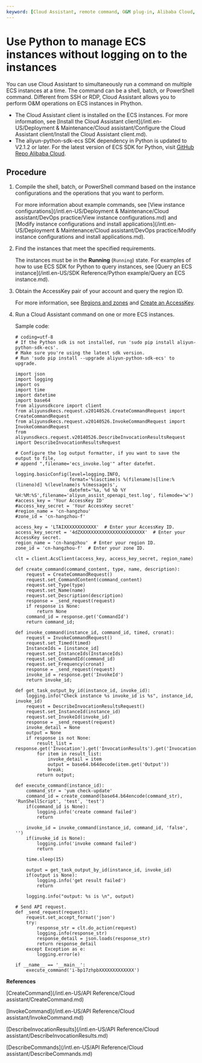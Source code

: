 ```yaml
---
keyword: [Cloud Assistant, remote command, O&M plug-in, Alibaba Cloud, ecs]
---
```


# Use Python to manage ECS instances without logging on to the instances

You can use Cloud Assistant to simultaneously run a command on multiple ECS instances at a time. The command can be a shell, batch, or PowerShell command. Different from SSH or RDP, Cloud Assistant allows you to perform O&M operations on ECS instances in Phython.

-   The Cloud Assistant client is installed on the ECS instances. For more information, see [Install the Cloud Assistant client](/intl.en-US/Deployment & Maintenance/Cloud assistant/Configure the Cloud Assistant client/Install the Cloud Assistant client.md).
-   The aliyun-python-sdk-ecs SDK dependency in Python is updated to V2.1.2 or later. For the latest version of ECS SDK for Python, visit [GitHub Repo Alibaba Cloud](https://develop.aliyun.com/tools/sdk).

## Procedure

1.  Compile the shell, batch, or PowerShell command based on the instance configurations and the operations that you want to perform.

    For more information about example commands, see [View instance configurations](/intl.en-US/Deployment & Maintenance/Cloud assistant/DevOps practice/View instance configurations.md) and [Modify instance configurations and install applications](/intl.en-US/Deployment & Maintenance/Cloud assistant/DevOps practice/Modify instance configurations and install applications.md).

2.  Find the instances that meet the specified requirements.

    The instances must be in the **Running** \(`Running`\) state. For examples of how to use ECS SDK for Python to query instances, see [Query an ECS instance](/intl.en-US/SDK Reference/Python example/Query an ECS instance.md).

3.  Obtain the AccessKey pair of your account and query the region ID.

    For more information, see [Regions and zones]() and [Create an AccessKey]().

4.  Run a Cloud Assistant command on one or more ECS instances.

    Sample code:

    ```
    # coding=utf-8
    # If the Python sdk is not installed, run 'sudo pip install aliyun-python-sdk-ecs'.
    # Make sure you're using the latest sdk version.
    # Run 'sudo pip install --upgrade aliyun-python-sdk-ecs' to upgrade.
    
    import json
    import logging
    import os
    import time
    import datetime
    import base64
    from aliyunsdkcore import client
    from aliyunsdkecs.request.v20140526.CreateCommandRequest import CreateCommandRequest
    from aliyunsdkecs.request.v20140526.InvokeCommandRequest import InvokeCommandRequest
    from aliyunsdkecs.request.v20140526.DescribeInvocationResultsRequest import DescribeInvocationResultsRequest
    
    # Configure the log output formatter, if you want to save the output to file,
    # append ",filename='ecs_invoke.log'" after datefmt.
    
    logging.basicConfig(level=logging.INFO,
                        format='%(asctime)s %(filename)s[line:%(lineno)d] %(levelname)s %(message)s',
                        datefmt='%a, %d %b %Y %H:%M:%S',filename='aliyun_assist_openapi_test.log', filemode='w')
    #access_key = 'Your AccessKey ID'
    #access_key_secret = 'Your AccessKey secret'
    #region_name = 'cn-hangzhou'
    #zone_id = 'cn-hangzhou-f'
    
    access_key = 'LTAIXXXXXXXXXXXX'  # Enter your AccessKey ID.
    access_key_secret = '4dZXXXXXXXXXXXXXXXXXXXXXXXX'  # Enter your AccessKey secret.
    region_name = 'cn-hangzhou'  # Enter your region ID.
    zone_id = 'cn-hangzhou-f'  # Enter your zone ID.
    
    clt = client.AcsClient(access_key, access_key_secret, region_name)
    
    def create_command(command_content, type, name, description):
        request = CreateCommandRequest()
        request.set_CommandContent(command_content)
        request.set_Type(type)
        request.set_Name(name)
        request.set_Description(description)
        response = _send_request(request)
        if response is None:
            return None
        command_id = response.get('CommandId')
        return command_id;
    
    def invoke_command(instance_id, command_id, timed, cronat):
        request = InvokeCommandRequest()
        request.set_Timed(timed)
        InstanceIds = [instance_id]
        request.set_InstanceIds(InstanceIds)
        request.set_CommandId(command_id)
        request.set_Frequency(cronat)
        response = _send_request(request)
        invoke_id = response.get('InvokeId')
        return invoke_id;
    
    def get_task_output_by_id(instance_id, invoke_id):
        logging.info("Check instance %s invoke_id is %s", instance_id, invoke_id)
        request = DescribeInvocationResultsRequest()
        request.set_InstanceId(instance_id)
        request.set_InvokeId(invoke_id)
        response = _send_request(request)
        invoke_detail = None
        output = None
        if response is not None:
            result_list = response.get('Invocation').get('InvocationResults').get('InvocationResult')
            for item in result_list:
                invoke_detail = item
                output = base64.b64decode(item.get('Output'))
                break;
            return output;
    
    def execute_command(instance_id):
        command_str = 'yum check-update'
        command_id = create_command(base64.b64encode(command_str), 'RunShellScript', 'test', 'test')
        if(command_id is None):
            logging.info('create command failed')
            return
    
        invoke_id = invoke_command(instance_id, command_id, 'false', '')
        if(invoke_id is None):
            logging.info('invoke command failed')
            return
    
        time.sleep(15)
    
        output = get_task_output_by_id(instance_id, invoke_id)
        if(output is None):
            logging.info('get result failed')
            return
    
        logging.info("output: %s is \n", output)
    
    # Send API request.
    def _send_request(request):
        request.set_accept_format('json')
        try:
            response_str = clt.do_action(request)
            logging.info(response_str)
            response_detail = json.loads(response_str)
            return response_detail
        except Exception as e:
            logging.error(e)
    
    if __name__ == '__main__':
        execute_command('i-bp17zhpbXXXXXXXXXXXXX')                
    ```


**References**  


[CreateCommand](/intl.en-US/API Reference/Cloud assistant/CreateCommand.md)

[InvokeCommand](/intl.en-US/API Reference/Cloud assistant/InvokeCommand.md)

[DescribeInvocationResults](/intl.en-US/API Reference/Cloud assistant/DescribeInvocationResults.md)

[DescribeCommands](/intl.en-US/API Reference/Cloud assistant/DescribeCommands.md)

